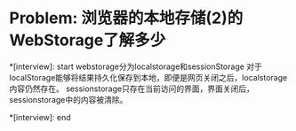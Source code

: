 # Problem: 浏览器的本地存储(2)的WebStorage了解多少

*[interview]: start
webstorage分为localstorage和sessionStorage
对于localStorage能够将结果持久化保存到本地，即便是网页关闭之后，localstorage内容仍然存在。
sessionstorage只存在当前访问的界面，界面关闭后，sessionstorage中的内容被清除。

*[interview]: end
